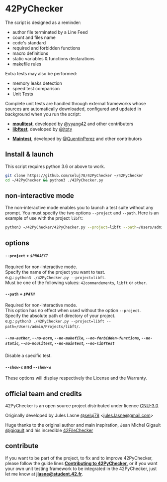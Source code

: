 # 42PyChecker

<!-- Need an image here -->

The script is designed as a reminder:
* author file terminated by a Line Feed
* count and files name
* code's standard
* required and forbidden functions
* macro definitions
* static variables & functions declarations
* makefile rules

Extra tests may also be performed:
* memory leaks detection
* speed test comparison
* Unit Tests

Complete unit tests are handled through external frameworks whose sources are automatically downloaded, configured and updated in background when you run the script:
* [**moulitest**](https://github.com/yyang42/moulitest), developed by [@yyang42](https://github.com/yyang42) and other contributors
* [**libftest**](https://github.com/jtoty/Libftest), developed by [@jtoty](https://github.com/jtoty)
<!--* [**libft-unit-test**](https://github.com/alelievr/libft-unit-test), developed by [@alelievr](https://github.com/alelievr)-->
<!--* [**fillit_checker**](https://github.com/anisg/fillit_checker), developed by [@anisg](https://github.com/anisg)-->
* [**Maintest**](https://github.com/QuentinPerez/Maintest), developed by [@QuentinPerez](https://github.com/QuentinPerez) and other contributors
<!--* [**42ShellTester**](https://github.com/we-sh/42ShellTester), developed by [@gabkk](https://github.com/gabkk) and [@jgigault](https://github.com/jgigault)-->

## Install & launch
This script requires python 3.6 or above to work.
```bash
git clone https://github.com/seluj78/42PyChecker ~/42PyChecker
cd ~/42PyChecker && python3 ./42PyChecker.py
```

## non-interactive mode
The non-interactive mode enables you to launch a test suite without any prompt.
You must specify the two options `--project` and `--path`.
Here is an example of use with the project `libft`:
```bash
python3 ~/42PyChecker/42PyChecker.py --project=libft --path=/Users/admin/Projects/libft/
```

## options

#### `--project` + *`$PROJECT`*

Required for non-interactive mode.  
Specify the name of the project you want to test.  
e.g.: `python3 ./42PyChecker.py --project=libft`.  
Must be one of the following values: `42commandements`, `libft` or `other`.

#### `--path` + *`$PATH`*

Required for non-interactive mode.  
This option has no effect when used without the option `--project`.  
Specify the absolute path of directory of your project.  
e.g.: `python3 ./42PyChecker.py --project=libft --path=/Users/admin/Projects/libft/`.

##### `--no-author`, `--no-norm`, `--no-makefile`, `--no-forbidden-functions`, `--no-static`, `--no-moulitest`, `--no-maintest`, `--no-libftest`

Disable a specific test.

#### `--show-c` and `--show-w`
These options will display respectively the License and the Warranty.

## official team and credits

42PyChecker is an open source project distributed under licence [GNU-3.0](https://github.com/Seluj78/42PyChecker/blob/master/LICENSE).

Originally developed by Jules Lasne [@seluj78](https://github.com/seluj78) <<jules.lasne@gmail.com>>

Huge thanks to the original author and main inspiration, Jean Michel Gigault [@jgigault](https://github.com/jgigault) and his incredible [42FileChecker](https://github.com/jgigault/42FileChecker)

## contribute

If you want to be part of the project, to fix and to improve 42PyChecker, please follow the guide lines [**Contributing to 42PyChecker**](https://github.com/seluj78/42PyChecker/wiki/Contributing-to-42PyChecker), or if you want your own unit testing framework to be integrated in the 42PyChecker, just let me know at **jlasne@student.42.fr**.
